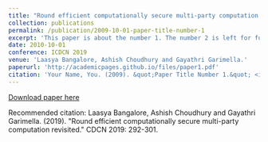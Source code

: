 ```yaml
---
title: "Round efficient computationally secure multi-party computation revisited"
collection: publications
permalink: /publication/2009-10-01-paper-title-number-1
excerpt: 'This paper is about the number 1. The number 2 is left for future work.'
date: 2010-10-01
conference: ICDCN 2019
venue: 'Laasya Bangalore, Ashish Choudhury and Gayathri Garimella.'
paperurl: 'http://academicpages.github.io/files/paper1.pdf'
citation: 'Your Name, You. (2009). &quot;Paper Title Number 1.&quot; <i>Journal 1</i>. 1(1).'
---
```

[Download paper here](http://academicpages.github.io/files/paper1.pdf)

Recommended citation: Laasya Bangalore, Ashish Choudhury and Gayathri Garimella. (2019). "Round efficient computationally secure multi-party computation revisited." CDCN 2019:  292-301.
